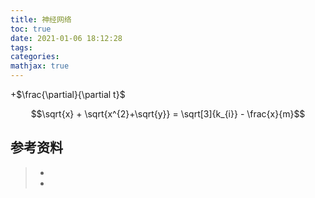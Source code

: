 ```yaml
---
title: 神经网络
toc: true
date: 2021-01-06 18:12:28
tags:
categories:
mathjax: true
---
```


+$\frac{\partial}{\partial t}$

$$\sqrt{x} + \sqrt{x^{2}+\sqrt{y}} = \sqrt[3]{k_{i}} - \frac{x}{m}$$


## 参考资料
> - []()
> - []()
